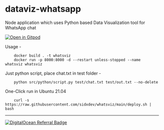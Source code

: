 # dataviz-whatsapp
Node application which uses Python based Data Visualization tool for WhatsApp chat

[![Open in Gitpod](https://gitpod.io/button/open-in-gitpod.svg)](https://gitpod.io/#https://github.com/sidxdev/whatsviz)

Usage -
```
    docker build . -t whatsviz
    docker run -p 8000:8000 -d --restart unless-stopped --name whatsviz whatsviz
```

Just python script, place chat.txt in test folder -
```
    python src/python/script.py test/chat.txt test/out.txt --no-delete
```

One-Click run in Ubuntu 21.04
```
    curl -s https://raw.githubusercontent.com/sidxdev/whatsviz/main/deploy.sh | bash
```
---
[![DigitalOcean Referral Badge](https://web-platforms.sfo2.cdn.digitaloceanspaces.com/WWW/Badge%201.svg)](https://www.digitalocean.com/?refcode=485d7ff8969d&utm_campaign=Referral_Invite&utm_medium=Referral_Program&utm_source=badge)
